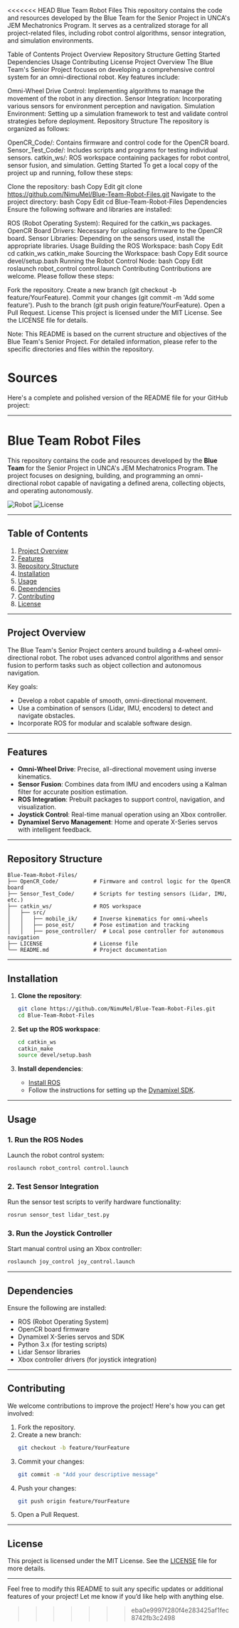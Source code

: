 <<<<<<< HEAD
Blue Team Robot Files
This repository contains the code and resources developed by the Blue Team for the Senior Project in UNCA's JEM Mechatronics Program. It serves as a centralized storage for all project-related files, including robot control algorithms, sensor integration, and simulation environments.

Table of Contents
Project Overview
Repository Structure
Getting Started
Dependencies
Usage
Contributing
License
Project Overview
The Blue Team's Senior Project focuses on developing a comprehensive control system for an omni-directional robot. Key features include:

Omni-Wheel Drive Control: Implementing algorithms to manage the movement of the robot in any direction.
Sensor Integration: Incorporating various sensors for environment perception and navigation.
Simulation Environment: Setting up a simulation framework to test and validate control strategies before deployment.
Repository Structure
The repository is organized as follows:

OpenCR_Code/: Contains firmware and control code for the OpenCR board.
Sensor_Test_Code/: Includes scripts and programs for testing individual sensors.
catkin_ws/: ROS workspace containing packages for robot control, sensor fusion, and simulation.
Getting Started
To get a local copy of the project up and running, follow these steps:

Clone the repository:
bash
Copy
Edit
git clone https://github.com/NimuMel/Blue-Team-Robot-Files.git
Navigate to the project directory:
bash
Copy
Edit
cd Blue-Team-Robot-Files
Dependencies
Ensure the following software and libraries are installed:

ROS (Robot Operating System): Required for the catkin_ws packages.
OpenCR Board Drivers: Necessary for uploading firmware to the OpenCR board.
Sensor Libraries: Depending on the sensors used, install the appropriate libraries.
Usage
Building the ROS Workspace:
bash
Copy
Edit
cd catkin_ws
catkin_make
Sourcing the Workspace:
bash
Copy
Edit
source devel/setup.bash
Running the Robot Control Node:
bash
Copy
Edit
roslaunch robot_control control.launch
Contributing
Contributions are welcome. Please follow these steps:

Fork the repository.
Create a new branch (git checkout -b feature/YourFeature).
Commit your changes (git commit -m 'Add some feature').
Push to the branch (git push origin feature/YourFeature).
Open a Pull Request.
License
This project is licensed under the MIT License. See the LICENSE file for details.

Note: This README is based on the current structure and objectives of the Blue Team's Senior Project. For detailed information, please refer to the specific directories and files within the repository.


Sources
=======
Here's a complete and polished version of the README file for your GitHub project:

---

# Blue Team Robot Files

This repository contains the code and resources developed by the **Blue Team** for the Senior Project in UNCA's JEM Mechatronics Program. The project focuses on designing, building, and programming an omni-directional robot capable of navigating a defined arena, collecting objects, and operating autonomously.

![Robot](https://img.shields.io/badge/Robot-Omni--Directional-blue) ![License](https://img.shields.io/badge/License-MIT-green)

---

## Table of Contents
1. [Project Overview](#project-overview)
2. [Features](#features)
3. [Repository Structure](#repository-structure)
4. [Installation](#installation)
5. [Usage](#usage)
6. [Dependencies](#dependencies)
7. [Contributing](#contributing)
8. [License](#license)

---

## Project Overview

The Blue Team's Senior Project centers around building a 4-wheel omni-directional robot. The robot uses advanced control algorithms and sensor fusion to perform tasks such as object collection and autonomous navigation.

Key goals:
- Develop a robot capable of smooth, omni-directional movement.
- Use a combination of sensors (Lidar, IMU, encoders) to detect and navigate obstacles.
- Incorporate ROS for modular and scalable software design.

---

## Features

- **Omni-Wheel Drive**: Precise, all-directional movement using inverse kinematics.
- **Sensor Fusion**: Combines data from IMU and encoders using a Kalman filter for accurate position estimation.
- **ROS Integration**: Prebuilt packages to support control, navigation, and visualization.
- **Joystick Control**: Real-time manual operation using an Xbox controller.
- **Dynamixel Servo Management**: Home and operate X-Series servos with intelligent feedback.

---

## Repository Structure

```plaintext
Blue-Team-Robot-Files/
├── OpenCR_Code/           # Firmware and control logic for the OpenCR board
├── Sensor_Test_Code/      # Scripts for testing sensors (Lidar, IMU, etc.)
├── catkin_ws/             # ROS workspace
│   ├── src/
│   │   ├── mobile_ik/     # Inverse kinematics for omni-wheels
│   │   ├── pose_est/      # Pose estimation and tracking
│   │   ├── pose_controller/  # Local pose controller for autonomous navigation
├── LICENSE                # License file
└── README.md              # Project documentation
```

---

## Installation

1. **Clone the repository**:
   ```bash
   git clone https://github.com/NimuMel/Blue-Team-Robot-Files.git
   cd Blue-Team-Robot-Files
   ```

2. **Set up the ROS workspace**:
   ```bash
   cd catkin_ws
   catkin_make
   source devel/setup.bash
   ```

3. **Install dependencies**:
   - [Install ROS](http://wiki.ros.org/ROS/Installation)
   - Follow the instructions for setting up the [Dynamixel SDK](https://emanual.robotis.com/docs/en/software/dynamixel/dynamixel_sdk/).

---

## Usage

### 1. Run the ROS Nodes
Launch the robot control system:
```bash
roslaunch robot_control control.launch
```

### 2. Test Sensor Integration
Run the sensor test scripts to verify hardware functionality:
```bash
rosrun sensor_test lidar_test.py
```

### 3. Run the Joystick Controller
Start manual control using an Xbox controller:
```bash
roslaunch joy_control joy_control.launch
```

---

## Dependencies

Ensure the following are installed:
- ROS (Robot Operating System)
- OpenCR board firmware
- Dynamixel X-Series servos and SDK
- Python 3.x (for testing scripts)
- Lidar Sensor libraries
- Xbox controller drivers (for joystick integration)

---

## Contributing

We welcome contributions to improve the project! Here's how you can get involved:
1. Fork the repository.
2. Create a new branch:
   ```bash
   git checkout -b feature/YourFeature
   ```
3. Commit your changes:
   ```bash
   git commit -m "Add your descriptive message"
   ```
4. Push your changes:
   ```bash
   git push origin feature/YourFeature
   ```
5. Open a Pull Request.

---

## License

This project is licensed under the MIT License. See the [LICENSE](LICENSE) file for more details.

---

Feel free to modify this README to suit any specific updates or additional features of your project! Let me know if you’d like help with anything else.
>>>>>>> eba0e9997f280f4e283425af1fec8742fb3c2498
